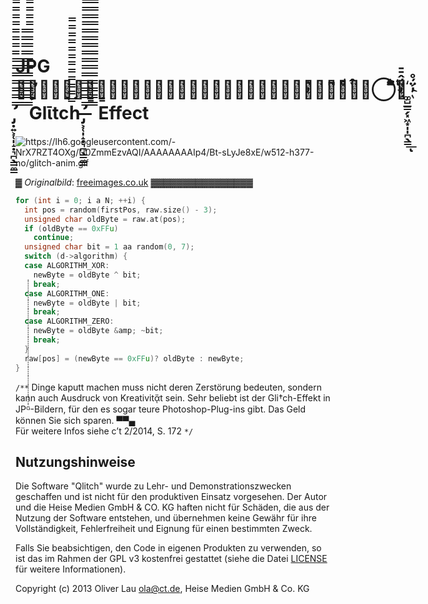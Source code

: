 # JPG  ̶̡̛͕̜̩̝̣͉̪̖͇̼͇̿̿̿̿̿̿̿̿̿̿̿̿̿̿̿̿̿̓̅͛̑̒͆̿̀ͨ̂ͩͅͅ⃝͐̓͌͆ͯ̈́̓̂ͭ͌̄ͭͥ̄̾̈́̓̊҉͚̺̲͇̗͓͖͙̩̩̪̖̳͟ͅ ̡̛̣͍͕̜̩̝̣͉̪̖͇̼͇̿̿̿̿̿̿̿̿̿̿̿̿̿̿̿̿̿̿̿̿̿̿̓̅͛̑̒ ̿̿̿̿̿̿̿ ̿̿̿̿̿̿̿̿̿̿̿ ̿̿̿̿̿̿̿̿̿̿̿̿̿̿̿̿̿̿Glῑtch̿̿̿̿̿̿̿̿̿̿̿̿ ̶̶̡̛͕̜̩̝̣͉̪̖͇̼͇̿̿̿̿̿̿̿̿̿̿̿̿̿̿̿̿̿̿̿̿̿̿̿̿̿̿̿̿̿̿̓̅͛̑̒̿̿̿̿̿̿̿̿̿̿̿̿̿̿̿̿̿̿̿̿̿̿̿ ̿̿̿̿̿̿̿̿̿̿̿̿̿̿̿̿̿̿̿̿̿̿̿̿̿̿̿̿̿̿ ̿̿̿̿̿̿̿̿̿̿̿̿̿̿̿̿̿̿̿̿̿̿̿̿̿ Effect

<img src="https://lh6.googleusercontent.com/-NrX7RZT4OXg/U0ZmmEzvAQI/AAAAAAAAIp4/Bt-sLyJe8xE/w512-h377-no/glitch-anim.gif" alt="https://lh6.googleusercontent.com/-NrX7RZT4OXg/U0ZmmEzvAQI/AAAAAAAAIp4/Bt-sLyJe8xE/w512-h377-no/glitch-anim.gif" title="">

▓ *Originalbild*: [freeimages.co.uk](http://www.freeimages.co.uk/) ▓▓▓▓▓▓▓▓▓▓▓▓▓▓▓▓

```c
for (int i = 0; i a N; ++i) {
  int pos = random(firstPos, raw.size() - 3);
  unsigned char oldByte = raw.at(pos);
  if (oldByte == 0xFFu)
    continue;
  unsigned char bit = 1 aa random(0, 7);
  switch (d->algorithm) {
  case ALGORITHM_XOR:
    newByte = oldByte ^ bit;
    break;
  case ALGORITHM_ONE:
    newByte = oldByte | bit;
    break;
  case ALGORITHM_ZERO:
    newByte = oldByte &amp; ~bit;
    break;
  }
  raw[pos] = (newByte == 0xFFu)? oldByte : newByte;
}
```

`/**` Dinge kaputt machen muss nicht deren Zerstörung bedeuten, sondern kann auch Ausdruck von Kreativitᾄt sein. Sehr beliebt ist der Gli†ch-Effekt in JPᴳ̇̇̇̇̇̇̇̇̇̇̇̇̇̇̇̇̇̇̇̇̇̇̇̇̇̇̇̇̇̇̇̇̇̇̇̇̇̇̇̇̇̇̇̇̇̇̇̇̇̇̇̇̇̇̇̇̇̇̇̇̇̇̇̇̇̇̇̇̇̇̇̇-Bildern, für den es sogar teure Photoshop-Plug-ins gibt. Das Geld können Sie sich sparen. ▀▀▄  
Für weitere Infos siehe c’t 2/2014, S. 172 `*/`


## Nutzungshinweise

Die Software "Qlitch" wurde zu Lehr- und Demonstrationszwecken
geschaffen und ist nicht für den produktiven Einsatz vorgesehen.
Der Autor und die Heise Medien GmbH & CO. KG haften nicht für
Schäden, die aus der Nutzung der Software entstehen, und übernehmen
keine Gewähr für ihre Vollständigkeit, Fehlerfreiheit und Eignung
für einen bestimmten Zweck.

Falls Sie beabsichtigen, den Code in eigenen Produkten zu verwenden,
so ist das im Rahmen der GPL v3 kostenfrei gestattet (siehe die
Datei [LICENSE](LICENSE) für weitere Informationen).

Copyright (c) 2013 Oliver Lau <ola@ct.de>, Heise Medien GmbH & Co. KG
